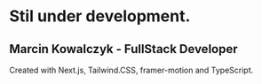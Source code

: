 # Stil under development.

## Marcin Kowalczyk - FullStack Developer

Created with Next.js, Tailwind.CSS, framer-motion and TypeScript.

